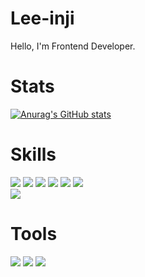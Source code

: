 # Lee-inji
Hello, I'm Frontend Developer.

# Stats
[![Anurag's GitHub stats](https://github-readme-stats.vercel.app/api?username=injilee&hide=stars&show_icons=true&theme=dark)](https://github.com/injilee/github-readme-stats)


# Skills
<img src="https://img.shields.io/badge/HTML5-E34F26?style=flat-square&logo=HTML5&logoColor=white"/> <img src="https://img.shields.io/badge/CSS3-1572B6?style=flat-square&logo=CSS3&logoColor=white"/> <img src="https://img.shields.io/badge/JavaScript-F7DF1E?style=flat-square&logo=JavaScript&logoColor=white"/> <img src="https://img.shields.io/badge/React-61DAFB?style=flat-square&logo=React&logoColor=white"/> <img src="https://img.shields.io/badge/postCSS-DD3A0A?style=flat-square&logo=postCSS&logoColor=white"/> <img src="https://img.shields.io/badge/styledComponents-DB7093?style=flat-square&logo=styledComponents&logoColor=white"/>
<br/>
<img src="https://img.shields.io/badge/Firebase-FFCA28?style=flat-square&logo=Firebase&logoColor=white"/>


# Tools
<img src="https://img.shields.io/badge/Github-181717?style=flat-square&logo=Github&logoColor=white"/> <img src="https://img.shields.io/badge/Git-F05032?style=flat-square&logo=Git&logoColor=white"/>  <img src="https://img.shields.io/badge/Notion-000000?style=flat-square&logo=Notion&logoColor=white"/>
<br/>
 
